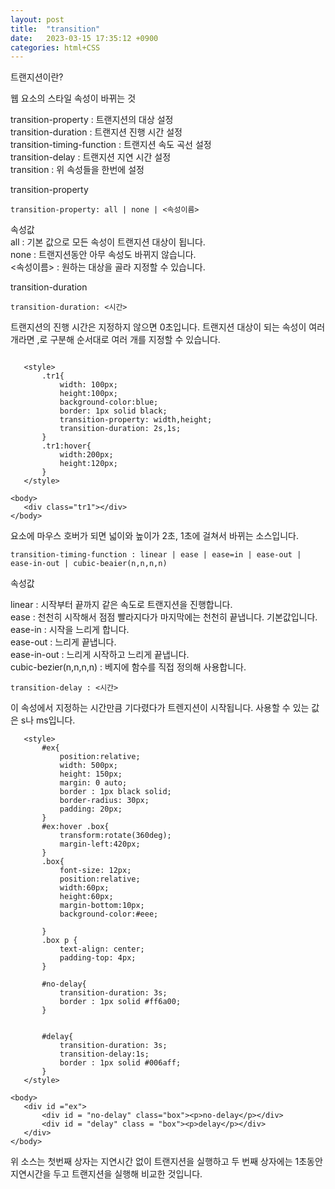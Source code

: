 ```yaml
---
layout: post
title:  "transition"
date:   2023-03-15 17:35:12 +0900
categories: html+CSS
---
```


트랜지션이란?

웹 요소의 스타일 속성이 바뀌는 것 

transition-property : 트랜지션의 대상 설정  
transition-duration : 트랜지션 진행 시간 설정  
transition-timing-function : 트랜지션 속도 곡선 설정  
transition-delay : 트랜지션 지연 시간 설정  
transition : 위 속성들을 한번에 설정  

transition-property  

 ```
transition-property: all | none | <속성이름>  
 ```

속성값  
all : 기본 값으로 모든 속성이 트랜지션 대상이 됩니다.  
none : 트랜지션동안 아무 속성도 바뀌지 않습니다.  
<속성이름> : 원하는 대상을 골라 지정할 수 있습니다.    

transition-duration  

 ```
transition-duration: <시간>
 ```

트랜지션의 진행 시간은 지정하지 않으면 0초입니다. 트랜지션 대상이 되는 속성이 여러개라면 ,로 구분해 순서대로 여러 개를 지정할 수 있습니다.

 ```

    <style>
        .tr1{
            width: 100px;
            height:100px;
            background-color:blue;
            border: 1px solid black;
            transition-property: width,height;
            transition-duration: 2s,1s;
        }
        .tr1:hover{
            width:200px;
            height:120px;
        }
    </style>

<body>
    <div class="tr1"></div>
</body>
 ```
요소에 마우스 호버가 되면 넓이와 높이가 2초, 1초에 걸쳐서 바뀌는 소스입니다.

 ```
transition-timing-function : linear | ease | ease=in | ease-out | ease-in-out | cubic-beaier(n,n,n,n)
 ```
속성값  

linear : 시작부터 끝까지 같은 속도로 트랜지션을 진행합니다.   
ease : 천천히 시작해서 점점 빨라지다가 마지막에는 천천히 끝냅니다. 기본값입니다.  
ease-in : 시작을 느리게 합니다.  
ease-out : 느리게 끝냅니다.  
ease-in-out : 느리게 시작하고 느리게 끝냅니다.  
cubic-bezier(n,n,n,n) : 베지에 함수를 직접 정의해 사용합니다.  

  ```
 transition-delay : <시간>
  ```  
이 속성에서 지정하는 시간만큼 기다렸다가 트렌지션이 시작됩니다.
사용할 수 있는 값은 s나 ms입니다.

 ```
    <style>
        #ex{
            position:relative;
            width: 500px;
            height: 150px;
            margin: 0 auto;
            border : 1px black solid;
            border-radius: 30px;
            padding: 20px;
        }
        #ex:hover .box{
            transform:rotate(360deg);
            margin-left:420px;
        }
        .box{
            font-size: 12px;
            position:relative;
            width:60px;
            height:60px;
            margin-bottom:10px;
            background-color:#eee;

        }
        .box p {
            text-align: center;
            padding-top: 4px;
        }

        #no-delay{
            transition-duration: 3s;
            border : 1px solid #ff6a00;
        }

        
        #delay{
            transition-duration: 3s;
            transition-delay:1s;
            border : 1px solid #006aff;
        }
    </style>

<body>
    <div id ="ex">
        <div id = "no-delay" class="box"><p>no-delay</p></div>
        <div id = "delay" class = "box"><p>delay</p></div>
    </div>
</body>
 ```
 위 소스는 첫번째 상자는 지연시간 없이 트랜지션을 실행하고 두 번째 상자에는 1초동안 지연시간을 두고 트랜지션을 실행해 비교한 것입니다.

